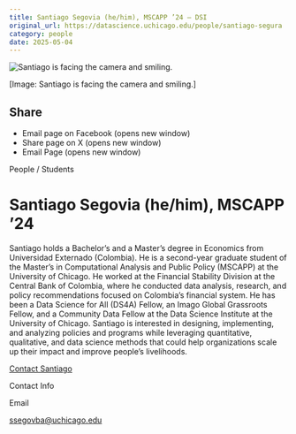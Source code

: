 ```yaml
---
title: Santiago Segovia (he/him), MSCAPP ’24 – DSI
original_url: https://datascience.uchicago.edu/people/santiago-segura
category: people
date: 2025-05-04
---
```


<!-- Table-like structure detected -->

![Santiago is facing the camera and smiling.](https://datascience.uchicago.edu/wp-content/uploads/2023/06/IMG_8975-300x300.jpeg)

[Image: Santiago is facing the camera and smiling.]

## Share

* Email page on Facebook (opens new window)
* Share page on X (opens new window)
* Email Page (opens new window)

<!-- Table-like structure detected -->

People / Students

# Santiago Segovia (he/him), MSCAPP ’24

Santiago holds a Bachelor’s and a Master’s degree in Economics from Universidad Externado (Colombia). He is a second-year graduate student of the Master’s in Computational Analysis and Public Policy (MSCAPP) at the University of Chicago. He worked at the Financial Stability Division at the Central Bank of Colombia, where he conducted data analysis, research, and policy recommendations focused on Colombia’s financial system. He has been a Data Science for All (DS4A) Fellow, an Imago Global Grassroots Fellow, and a Community Data Fellow at the Data Science Institute at the University of Chicago. Santiago is interested in designing, implementing, and analyzing policies and programs while leveraging quantitative, qualitative, and data science methods that could help organizations scale up their impact and improve people’s livelihoods.

[Contact Santiago](https://datascience.uchicago.edu/people/santiago-segura/)

Contact Info

Email

[ssegovba@uchicago.edu](mailto:ssegovba@uchicago.edu)